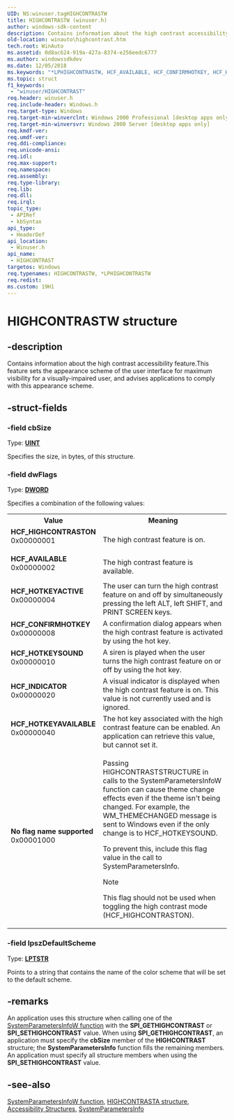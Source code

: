 ```yaml
---
UID: NS:winuser.tagHIGHCONTRASTW
title: HIGHCONTRASTW (winuser.h)
author: windows-sdk-content
description: Contains information about the high contrast accessibility feature.
old-location: winauto\highcontrast.htm
tech.root: WinAuto
ms.assetid: 0d8ac624-919a-427a-8374-e256eedc6777
ms.author: windowssdkdev
ms.date: 12/05/2018
ms.keywords: "*LPHIGHCONTRASTW, HCF_AVAILABLE, HCF_CONFIRMHOTKEY, HCF_HIGHCONTRASTON, HCF_HOTKEYACTIVE, HCF_HOTKEYAVAILABLE, HCF_HOTKEYSOUND, HCF_INDICATOR, HIGHCONTRAST, HIGHCONTRAST structure [Windows Accessibility], HIGHCONTRASTW, LPHIGHCONTRAST, LPHIGHCONTRAST structure pointer [Windows Accessibility], _win32_HIGHCONTRAST_str, msaa.highcontrast, tagACCESSTIMEOUTA, tagACCESSTIMEOUTW, winauto.highcontrast, winuser/HIGHCONTRAST, winuser/LPHIGHCONTRAST"
ms.topic: struct
f1_keywords: 
 - "winuser/HIGHCONTRAST"
req.header: winuser.h
req.include-header: Windows.h
req.target-type: Windows
req.target-min-winverclnt: Windows 2000 Professional [desktop apps only]
req.target-min-winversvr: Windows 2000 Server [desktop apps only]
req.kmdf-ver: 
req.umdf-ver: 
req.ddi-compliance: 
req.unicode-ansi: 
req.idl: 
req.max-support: 
req.namespace: 
req.assembly: 
req.type-library: 
req.lib: 
req.dll: 
req.irql: 
topic_type:
 - APIRef
 - kbSyntax
api_type:
 - HeaderDef
api_location:
 - Winuser.h
api_name:
 - HIGHCONTRAST
targetos: Windows
req.typenames: HIGHCONTRASTW, *LPHIGHCONTRASTW
req.redist: 
ms.custom: 19H1
---
```


# HIGHCONTRASTW structure

## -description

Contains information about the high contrast accessibility feature.This feature sets the appearance scheme of the user interface for maximum visibility for a visually-impaired user, and advises applications to comply with this appearance scheme.

## -struct-fields

### -field cbSize

Type: <b><a href="https://docs.microsoft.com/windows/desktop/WinProg/windows-data-types">UINT</a></b>

Specifies the size, in bytes, of this structure.

### -field dwFlags

Type: <b><a href="https://docs.microsoft.com/windows/desktop/WinProg/windows-data-types">DWORD</a></b>

Specifies a combination of the following values:

<table>
<tr>
<th>Value</th>
<th>Meaning</th>
</tr>
<tr>
<td width="40%"><a id="HCF_HIGHCONTRASTON"></a><a id="hcf_highcontraston"></a><dl>
<dt><b>HCF_HIGHCONTRASTON</b></dt>
<dt>0x00000001</dt>
</dl>
</td>
<td width="60%">
The high contrast feature is on.
</td>
</tr>
<tr>
<td width="40%"><a id="HCF_AVAILABLE"></a><a id="hcf_available"></a><dl>
<dt><b>HCF_AVAILABLE</b></dt>
<dt>0x00000002</dt>
</dl>
</td>
<td width="60%">
The high contrast feature is available.
</td>
</tr>
<tr>
<td width="40%"><a id="HCF_HOTKEYACTIVE"></a><a id="hcf_hotkeyactive"></a><dl>
<dt><b>HCF_HOTKEYACTIVE</b></dt>
<dt>0x00000004</dt>
</dl>
</td>
<td width="60%">
The user can turn the high contrast feature on and off by simultaneously pressing the left ALT, left SHIFT, and PRINT SCREEN keys.
</td>
</tr>
<tr>
<td width="40%"><a id="HCF_CONFIRMHOTKEY"></a><a id="hcf_confirmhotkey"></a><dl>
<dt><b>HCF_CONFIRMHOTKEY</b></dt>
<dt>0x00000008</dt>
</dl>
</td>
<td width="60%">
A confirmation dialog appears when the high contrast feature is activated by using the hot key.
</td>
</tr>
<tr>
<td width="40%"><a id="HCF_HOTKEYSOUND"></a><a id="hcf_hotkeysound"></a><dl>
<dt><b>HCF_HOTKEYSOUND</b></dt>
<dt>0x00000010</dt>
</dl>
</td>
<td width="60%">
A siren is played when the user turns the high contrast feature on or off by using the hot key.
</td>
</tr>
<tr>
<td width="40%"><a id="HCF_INDICATOR"></a><a id="hcf_indicator"></a><dl>
<dt><b>HCF_INDICATOR</b></dt>
<dt>0x00000020</dt>
</dl>
</td>
<td width="60%">
A visual indicator is displayed when the high contrast feature is on. This value is not currently used and is ignored.
</td>
</tr>
<tr>
<td width="40%"><a id="HCF_HOTKEYAVAILABLE"></a><a id="hcf_hotkeyavailable"></a><dl>
<dt><b>HCF_HOTKEYAVAILABLE</b></dt>
<dt>0x00000040</dt>
</dl>
</td>
<td width="60%">
The hot key associated with the high contrast feature can be enabled. An application can retrieve this value, but cannot set it.
</td>
</tr>
<tr>
<td width="40%"><a id="HCF_OPTION_NOFLAGNAME"></a><a id="hcf_option_noflagname"></a><dl>
<dt><b>No flag name supported</b></dt>
<dt>0x00001000</dt>
</dl>
</td>
<td width="60%">
<p>Passing HIGHCONTRASTSTRUCTURE in calls to the SystemParametersInfoW function can cause theme change effects even if the theme isn't being changed. For example, the WM_THEMECHANGED message is sent to Windows even if the only change is to HCF_HOTKEYSOUND.</p>
<p>To prevent this, include this flag value in the call to SystemParametersInfo.</p>

> [!NOTE]
> This flag should not be used when toggling the high contrast mode (HCF_HIGHCONTRASTON).
</td>
</tr>
</table>

### -field lpszDefaultScheme

Type: <b><a href="https://docs.microsoft.com/windows/desktop/WinProg/windows-data-types">LPTSTR</a></b>

Points to a string that contains the name of the color scheme that will be set to the default scheme.

## -remarks

An application uses this structure when calling one of the [SystemParametersInfoW function](nf-winuser-systemparametersinfow.md) with the <b>SPI_GETHIGHCONTRAST</b> or <b>SPI_SETHIGHCONTRAST</b> value. When using <b>SPI_GETHIGHCONTRAST</b>, an application must specify the <b>cbSize</b> member of the <b>HIGHCONTRAST</b> structure; the <b>SystemParametersInfo</b> function fills the remaining members. An application must specify all structure members when using the <b>SPI_SETHIGHCONTRAST</b> value.

## -see-also

[SystemParametersInfoW function](nf-winuser-systemparametersinfow.md), [HIGHCONTRASTA structure](ns-winuser-highcontrasta.md), <a href="https://docs.microsoft.com/windows/desktop/WinAuto/accessibility-structures">Accessibility Structures</a>,
<a href="https://docs.microsoft.com/windows/desktop/api/winuser/nf-winuser-systemparametersinfoa">SystemParametersInfo</a>
